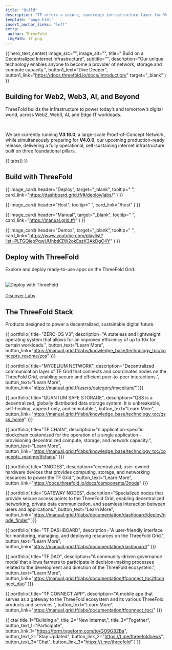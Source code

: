 ```yaml
---
title: "Build"
description: "TF offers a secure, sovereign infrastructure layer for Web4, delivering unparalleled scalability, incorruptible and permanent data storage, AI and Web2/Web3/Edge compatibility, and 100% uptime for a resilient digital future." # quotation marks to allow colons where used
template: "page.html"
insert_anchor_links: "left"
extra:
 author: ThreeFold
 imgPath: tf.png
---
```


<!-- section 1 (header) -->

{{ hero_text_center(
    image_src="",
    image_alt="",
    title=" Build on a Decentralized Internet Infrastructure",
    subtitle="",
    description="Our unique technology enables anyone to become a provider of network, storage and compute capacity.",
    button1_text="Dive Deeper",
    button1_link="https://docs.threefold.io/docs/introduction/"
    target="_blank"
) }}

<!----------------------------------------------------------------------------------------->

<!--section 2 (tabs)-->

<div class="lg:pb-24 pb-12 mx-auto max-w-7xl px-4 lg:px-8">



  ## Building for Web2, Web3, AI, and Beyond

  ThreeFold builds the infrastructure to power today’s and tomorrow’s digital world, across Web2, Web3, AI, and Edge IT workloads.

  <br>

  We are currently running **V3.16.0**, a large-scale Proof-of-Concept Network, while simultaneously preparing for **V4.0.0**, our upcoming production-ready release, delivering a fully operational, self-sustaining internet infrastructure built on three foundational pillars.

{{ tabs() }}

</div>

<!----------------------------------------------------------------------------------------->

<!-- section 3 (Build With ThreeFold) -->

<div class="lg:py-24 py12 ">
<div class="container max-w-7xl mx-auto  px-4 lg:px-8">

## Build with ThreeFold

<div class="max-w-7xl mx-4 md:mx-10 lg:mx-20 mt-16 xl:mx-auto">
    <div class="flex lg:flex-row flex-col">
    
{{ image_card(
    header="Deploy",
    target="_blank",
    tooltip=" ",
    card_link="https://dashboard.grid.tf/#/deploy/labs/"
) }}

{{ image_card(
    header="Host",
    tooltip=" ",
    card_link="/host"
) }}

{{ image_card(
    header="Manual",
    target="_blank",
    tooltip=" ",
    card_link="https://manual.grid.tf/"
) }}

{{ image_card(
    header="Demos",
    target="_blank",
    tooltip=" ",
    card_link="https://www.youtube.com/playlist?list=PLTGQlepPqwUUhbtKZW2okEszK3AkDgC4Y"
) }}

</div>
</div>
</div>
</div>

<!----------------------------------------------------------------------------------------->

<!--section 4 (Deploy with ThreeFold)-->

 <div class="lg:py-24 py-12 mx-auto max-w-7xl px-4 lg:px-8">

  ## Deploy with ThreeFold

  Explore and deploy ready-to-use apps on the ThreeFold Grid.

  <br>


  <!-- Mobile image -->
<img class="image-mobile" src="/images/app.png" alt="Deploy with ThreeFold">

<!-- Desktop image -->
<img class="image-desktop" src="/images/all_apps.png" alt="Deploy with ThreeFold">

<br>

<div class="mt-6 lg:mt-10 flex items-center justify-center gap-x-6">
        <a href="https://manual.grid.tf/labs/documentation/dashboard/deploy/applications/" target="_blank" class="fade-in rounded-2xl bg-white px-4 py-2 text-sm font-semibold text-black shadow-sm hover:bg-green hover:text-gray-800 focus-visible:outline focus-visible:outline-2 focus-visible:outline-offset-2">Discover Labs</a>
</div> 
</div>

<!----------------------------------------------------------------------------------------->

<!--section 2 (horizontal_features)-->

<!-- <div class="lg:py-24 py-12 mx-auto max-w-7xl px-4 lg:px-8">



  ## What We Do

  ThreeFold can be used by any Web2, Web3, AI, or Edge IT workload.

  <br>

  We are currently running V3.16.0, a large-scale Proof-of-Concept Network, while simultaneously preparing for V4.0.0, our upcoming production-ready release. This will deliver a fully operational infrastructure built around three core pillars:


{{ horizontal_features(

  title_1="Data",
  point_1_1="Private, scalable, and autonomous—designed for AI-native environments.",
  point_1_2="Distributed and decentralized, offering 10x efficiency and unprecedented security over existing cloud solutions.",
  point_1_3="User-centric, unbreakable storage system ensuring redundancy & privacy.",
  point_1_4="Geo-aware for compliance & data localization.",


  title_2="Network",
  point_2_1="End-to-end encrypted, peer-to-peer communication—no intermediaries.",
  point_2_2="Shortest-path routing—intelligent traffic optimization for latency reduction and cost efficiency.",
  point_2_3="Self-sustaining and censorship-resistant network.",
 


  title_3="Compute",
  point_3_1="Self-healing compute fabric—automatically redistributes workloads to healthy nodes. Fault tolerance is achieved via live migration of workloads, maintaining service availability. The Grid supports a peer-to-peer (P2P) AI compute and storage marketplace, allowing individuals and enterprises to monetize excess compute and GPU resources.",
  point_3_2="No reliance on hyperscalers—agents dynamically manage resources, ensuring uptime and resilience.",
  point_3_3="Optimized for AI & Web3—ideal for running autonomous applications, LLMs, and metaverse infrastructure. The Grid is designed to support AI inference and training at the edge.",
  point_3_4="ThreeFold Grid V3 uses ZOS (Zero-OS), a highly optimized, minimalistic OS designed specifically for stateless, immutable, and self-healing workloads. ZOS runs on bare metal and supports:",
  point_3_5="MicroVMs & Containerized Workloads (Kubernetes, Docker, Firecracker).",
  point_3_6="AI & Machine Learning Workloads (LLM inference, federated learning).",
  point_3_7="Web3 & Blockchain Nodes."

) }}

</div> -->

<!----------------------------------------------------------------------------------------->

<!--section 5 (ThreeFold Stack)-->

<div class="lg:py-24 py-12 mx-auto max-w-7xl  px-4 lg:px-8">

  ## The ThreeFold Stack

 Products designed to power a decentralized, sustainable digital future.

<dl class="pt-12 grid max-w-xl grid-cols-1 gap-x-8 gap-y-8 lg:max-w-none lg:grid-cols-3">

{{ portfolio(
  title="ZERO-OS V3",
  description="A stateless and lightweight operating system that allows for an improved efficiency of up to 10x for certain workloads.",
  button_text="Learn More",
  button_link="https://manual.grid.tf/labs/knowledge_base/technology_toc/concepts_readme/zos"
)}}

{{ portfolio(
  title="MYCELIUM NETWORK",
  description="Decentralized communication layer of TF Grid that connects and coordinates nodes on the ThreeFold Grid, enabling secure and efficient peer-to-peer interactions.",
  button_text="Learn More",
  button_link="https://manual.grid.tf/users/category/mycelium/"
)}}

{{ portfolio(
  title="QUANTUM SAFE STORAGE",
  description="QSS is a decentralized, globally distributed data storage system. It is unbreakable, self-healing, append-only, and immutable.",
  button_text="Learn More",
  button_link="https://manual.grid.tf/labs/knowledge_base/technology_toc/qsss_home"
)}}

{{ portfolio(
  title="TF CHAIN",
  description="n application-specific blockchain customized for the operation of a single application – provisioning decentralized compute, storage, and network capacity.",
  button_text="Learn More",
  button_link="https://manual.grid.tf/labs/knowledge_base/technology_toc/concepts_readme/tfchain/"
)}}

{{ portfolio(
  title="3NODES",
  description="ecentralized, user-owned hardware devices that provides computing, storage, and networking resources to power the TF Grid.",
  button_text="Learn More",
  button_link="https://docs.threefold.io/docs/components/3node"
)}}

{{ portfolio(
  title="GATEWAY NODES",
  description="Specialized nodes that provide secure access points to the ThreeFold Grid, enabling decentralized networking, private data communication, and seamless interaction between users and applications.",
  button_text="Learn More",
  button_link="https://manual.grid.tf/labs/documentation/dashboard/deploy/node_finder"
)}}

{{ portfolio(
  title="TF DASHBOARD",
  description="A user-friendly interface for monitoring, managing, and deploying resources on the ThreeFold Grid.",
  button_text="Learn More",
  button_link="https://manual.grid.tf/labs/documentation/dashboard/"
)}}

{{ portfolio(
  title="TF DAO",
  description="A community-driven governance model that allows farmers to participate in decision-making processes related to the development and direction of the ThreeFold ecosystem.",
  button_text="Learn More",
  button_link="https://manual.grid.tf/labs/documentation/tfconnect_toc/tfconnect_dao"
)}}

{{ portfolio(
  title="TF CONNECT APP",
  description="A mobile app that serves as a gateway to the ThreeFold ecosystem and its various ThreeFold products and services.",
  button_text="Learn More",
  button_link="https://manual.grid.tf/labs/documentation/tfconnect_toc/"
)}}

</dl>
</div>

<!----------------------------------------------------------------------------------------->

<!-- section 6 Cta -->

{{ cta(
    title_1="Building a",
    title_2="New Internet,",
    title_3="Together",  
    button_text_1="Participate",
    button_link_1="https://form.typeform.com/to/GO9G8ZBa",
    button_text_2="Stay Updated",
    button_link_2="https://t.me/threefoldnews",
    button_text_3="Chat",
    button_link_3="https://t.me/threefold"
) }}


<style>
.image-mobile {
  display: block;
}
.image-desktop {
  display: none;
}

@media (min-width: 1024px) {
  .image-mobile {
    display: none;
  }
  .image-desktop {
    display: block;
  }
}
</style>





